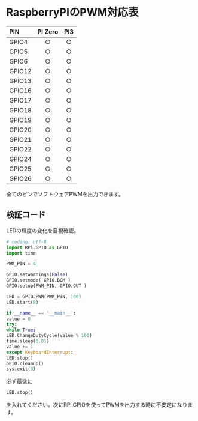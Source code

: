 # RaspberryPIのPWM対応表

|PIN|PI Zero|PI3|
|:--|:--:|:--:|
|GPIO4|○|○|
|GPIO5|○|○|
|GPIO6|○|○|
|GPIO12|○|○|
|GPIO13|○|○|
|GPIO16|○|○|
|GPIO17|○|○|
|GPIO18|○|○|
|GPIO19|○|○|
|GPIO20|○|○|
|GPIO21|○|○|
|GPIO22|○|○|
|GPIO24|○|○|
|GPIO25|○|○|
|GPIO26|○|○|

全てのピンでソフトウェアPWMを出力できます。

## 検証コード

LEDの輝度の変化を目視確認。

```python
# coding: utf-8
import RPi.GPIO as GPIO
import time

PWM_PIN = 4

GPIO.setwarnings(False)
GPIO.setmode( GPIO.BCM )
GPIO.setup(PWM_PIN, GPIO.OUT )

LED = GPIO.PWM(PWM_PIN, 100)
LED.start(0)

if __name__ == '__main__':
value = 0
try:
while True:
LED.ChangeDutyCycle(value % 100)
time.sleep(0.01)
value += 1
except KeyboardInterrupt:
LED.stop()
GPIO.cleanup()
sys.exit(0)
```

必ず最後に
```python
LED.stop()
```
を入れてください。次にRPi.GPIOを使ってPWMを出力する時に不安定になります。

